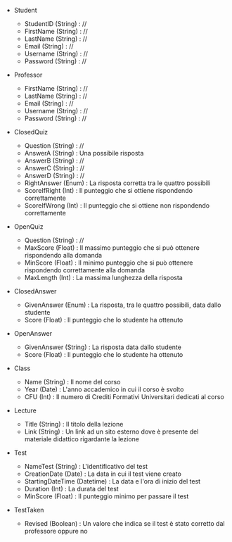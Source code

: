 - Student
  - StudentID (String) : //
  - FirstName (String) : //
  - LastName (String) : //
  - Email (String) : //
  - Username (String) : //
  - Password (String) : //

- Professor
  - FirstName (String) : //
  - LastName (String) : //
  - Email (String) : //
  - Username (String) : //
  - Password (String) : //

- ClosedQuiz
  - Question (String) : //
  - AnswerA (String) : Una possibile risposta 
  - AnswerB (String) : //
  - AnswerC (String) : // 
  - AnswerD (String) : // 
  - RightAnswer (Enum) : La risposta corretta tra le quattro possibili
  - ScoreIfRight (Int) : Il punteggio che si ottiene rispondendo correttamente
  - ScoreIfWrong (Int) : Il punteggio che si ottiene non rispondendo correttamente

- OpenQuiz
  - Question (String) : //
  - MaxScore (Float) : Il massimo punteggio che si può ottenere rispondendo alla domanda
  - MinScore (Float) : Il minimo punteggio che si può ottenere rispondendo correttamente alla domanda
  - MaxLength (Int) : La massima lunghezza della risposta

- ClosedAnswer
  - GivenAnswer (Enum) : La risposta, tra le quattro possibili, data dallo studente
  - Score (Float) : Il punteggio che lo studente ha ottenuto

- OpenAnswer
  - GivenAnswer (String) : La risposta data dallo studente
  - Score (Float) : Il punteggio che lo studente ha ottenuto 

- Class
  - Name (String) : Il nome del corso
  - Year (Date) : L'anno accademico in cui il corso è svolto
  - CFU (Int) : Il numero di Crediti Formativi Universitari dedicati al corso

- Lecture
  - Title (String) : Il titolo della lezione
  - Link (String) : Un link ad un sito esterno dove è presente del materiale didattico rigardante la lezione

- Test
  - NameTest (String) : L'identificativo del test
  - CreationDate (Date) : La data in cui il test viene creato
  - StartingDateTime (Datetime) : La data e l'ora di inizio del test 
  - Duration (Int) : La durata del test
  - MinScore (Float) : Il punteggio minimo per passare il test

- TestTaken
  - Revised (Boolean) : Un valore che indica se il test è stato corretto dal professore oppure no

